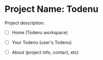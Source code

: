 # Project Name: Todenu

Project description:
- [ ] Home (Todenu workspace)
- [ ] Your Todenu (user's Todenu)
- [ ] About (project info, contact, etc)



